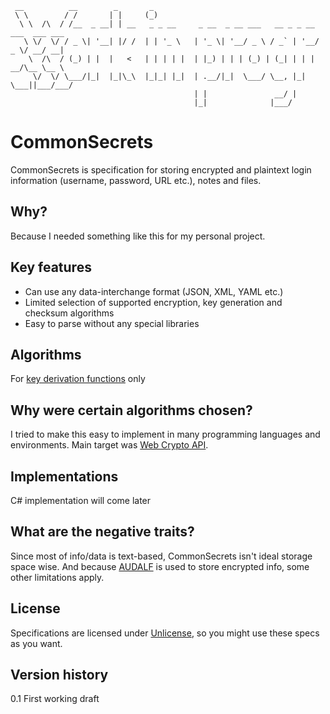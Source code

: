```
 __          __        _       _                                                  
 \ \        / /       | |     (_)                                                 
  \ \  /\  / /__  _ __| | __   _ _ __     _ __  _ __ ___   __ _ _ __ ___  ___ ___ 
   \ \/  \/ / _ \| '__| |/ /  | | '_ \   | '_ \| '__/ _ \ / _` | '__/ _ \/ __/ __|
    \  /\  / (_) | |  |   <   | | | | |  | |_) | | | (_) | (_| | | |  __/\__ \__ \
     \/  \/ \___/|_|  |_|\_\  |_|_| |_|  | .__/|_|  \___/ \__, |_|  \___||___/___/
                                         | |               __/ |                  
                                         |_|              |___/                   
```

# CommonSecrets

CommonSecrets is specification for storing encrypted and plaintext login information (username, password, URL etc.), notes and files.

## Why?

Because I needed something like this for my personal project.

## Key features

* Can use any data-interchange format (JSON, XML, YAML etc.)
* Limited selection of supported encryption, key generation and checksum algorithms 
* Easy to parse without any special libraries

## Algorithms

For [key derivation functions](https://en.wikipedia.org/wiki/Key_derivation_function) only 

## Why were certain algorithms chosen?

I tried to make this easy to implement in many programming languages and environments. Main target was [Web Crypto API](https://developer.mozilla.org/en-US/docs/Web/API/Web_Crypto_API/Supported_algorithms).

## Implementations

C# implementation will come later

## What are the negative traits?

Since most of info/data is text-based, CommonSecrets isn't ideal storage space wise. And because [AUDALF](https://github.com/mcraiha/AUDALF) is used to store encrypted info, some other limitations apply.

## License

Specifications are licensed under [Unlicense](LICENSE), so you might use these specs as you want.

## Version history

0.1 First working draft